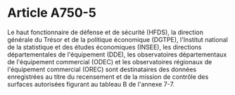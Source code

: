 # Article A750-5

Le haut fonctionnaire de défense et de sécurité (HFDS), la direction générale du Trésor et de la politique économique (DGTPE), l'Institut national de la statistique et des études économiques (INSEE), les directions départementales de l'équipement (DDE), les observatoires départementaux de l'équipement commercial (ODEC) et les observatoires régionaux de l'équipement commercial (OREC) sont destinataires des données enregistrées au titre du recensement et de la mission de contrôle des surfaces autorisées figurant au tableau B de l'annexe 7-7.
